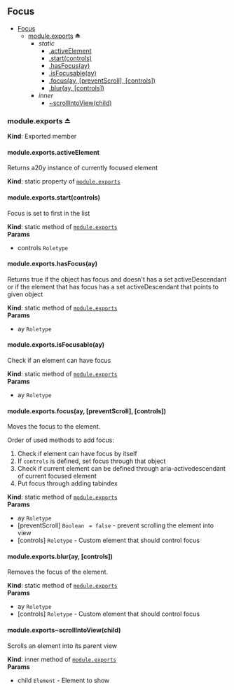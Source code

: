 
<base href="//D:/Personal/autotility/docs/">
<link rel="stylesheet" href="./dist/style.css" />
<a name="module_Focus"></a>

## Focus

* [Focus](#module_Focus)
    * [module.exports](#exp_module_Focus--module.exports) ⏏
        * _static_
            * [.activeElement](#module_Focus--module.exports.activeElement)
            * [.start(controls)](#module_Focus--module.exports.start)
            * [.hasFocus(ay)](#module_Focus--module.exports.hasFocus)
            * [.isFocusable(ay)](#module_Focus--module.exports.isFocusable)
            * [.focus(ay, [preventScroll], [controls])](#module_Focus--module.exports.focus)
            * [.blur(ay, [controls])](#module_Focus--module.exports.blur)
        * _inner_
            * [~scrollIntoView(child)](#module_Focus--module.exports..scrollIntoView)

<a name="exp_module_Focus--module.exports"></a>

### module.exports ⏏
**Kind**: Exported member  
<a name="module_Focus--module.exports.activeElement"></a>

#### module.exports.activeElement
Returns a20y instance of currently focused element

**Kind**: static property of [<code>module.exports</code>](#exp_module_Focus--module.exports)  
<a name="module_Focus--module.exports.start"></a>

#### module.exports.start(controls)
Focus is set to first in the list

**Kind**: static method of [<code>module.exports</code>](#exp_module_Focus--module.exports)  
**Params**

- controls <code>Roletype</code>

<a name="module_Focus--module.exports.hasFocus"></a>

#### module.exports.hasFocus(ay)
Returns true if the object has focus and doesn't has a set activeDescendantor if the element that has focus has a set activeDescendant that points to given object

**Kind**: static method of [<code>module.exports</code>](#exp_module_Focus--module.exports)  
**Params**

- ay <code>Roletype</code>

<a name="module_Focus--module.exports.isFocusable"></a>

#### module.exports.isFocusable(ay)
Check if an element can have focus

**Kind**: static method of [<code>module.exports</code>](#exp_module_Focus--module.exports)  
**Params**

- ay <code>Roletype</code>

<a name="module_Focus--module.exports.focus"></a>

#### module.exports.focus(ay, [preventScroll], [controls])
Moves the focus to the element.Order of used methods to add focus:1. Check if element can have focus by itself2. If `controls` is defined, set focus through that object3. Check if current element can be defined through aria-activedescendant of current focused element4. Put focus through adding tabindex

**Kind**: static method of [<code>module.exports</code>](#exp_module_Focus--module.exports)  
**Params**

- ay <code>Roletype</code>
- [preventScroll] <code>Boolean</code> <code> = false</code> - prevent scrolling the element into view
- [controls] <code>Roletype</code> - Custom element that should control focus

<a name="module_Focus--module.exports.blur"></a>

#### module.exports.blur(ay, [controls])
Removes the focus of the element.

**Kind**: static method of [<code>module.exports</code>](#exp_module_Focus--module.exports)  
**Params**

- ay <code>Roletype</code>
- [controls] <code>Roletype</code> - Custom element that should control focus

<a name="module_Focus--module.exports..scrollIntoView"></a>

#### module.exports~scrollIntoView(child)
Scrolls an element into its parent view

**Kind**: inner method of [<code>module.exports</code>](#exp_module_Focus--module.exports)  
**Params**

- child <code>Element</code> - Element to show


<script src="./dist/bundle.js" /></script>
		